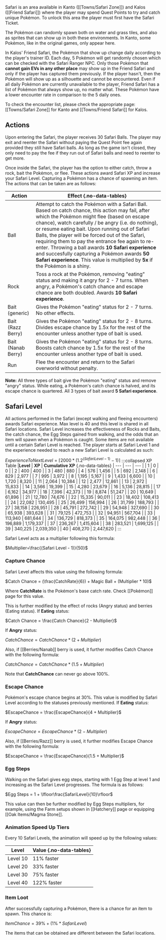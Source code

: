 Safari is an area available in Kanto ([[Towns/Safari Zone]]) and Kalos ([[Friend Safari]]) where the player may spend Quest Points to try and catch unique Pokémon. To unlock this area the player must first have the Safari Ticket.

The Pokémon can randomly spawn both on water and grass tiles, and also as sprites that can show up in both these environments. In Kanto, some Pokémon, like in the original games, only appear here.

In Kalos' Friend Safari, the Pokémon that show up change daily according to the player's trainer ID. Each day, 5 Pokémon will get randomly chosen which can be checked with the Safari Ranger NPC. Only those Pokémon that **cannot gain EVs in any other place** may show up in the Friend Safari and only if the player has captured them previously. If the player hasn't, then the Pokémon will show up as a silhouette and cannot be encountered. Even if all daily Pokémon are currently unavailable to the player, Friend Safari has a list of Pokémon that always show up, no matter what. These Pokémon have a lower encounter rate in comparison to the 5 daily ones.

To check the encounter list, please check the appropriate page: [[Towns/Safari Zone]] for Kanto and [[Towns/Friend Safari]] for Kalos.

## Actions
Upon entering the Safari, the player receives 30 Safari Balls. The player may exit and reenter the Safari without paying the Quest Point fee again provided they still have Safari balls. As long as the game isn't closed, they only need to pay the fee if they run out of Safari balls and need to reenter to get more.

Once inside the Safari, the player has the option to either catch, throw a rock, bait the Pokémon, or flee. These actions award Safari XP and increase your Safari Level. Capturing a Pokémon has a chance of spawning an item. The actions that can be taken are as follows:

|**Action** | **Effect** {.no-data-tables}
|---|---|
|Ball | Attempt to catch the Pokémon with a Safari Ball. Based on catch chance, this action may fail, after which the Pokémon might flee (based on escape chance), watch carefully / be angry (i.e. do nothing), or resume eating bait. Upon running out of Safari Balls, the player will be forced out of the Safari, requiring them to pay the entrance fee again to re-enter. Throwing a ball awards **10 Safari experience** and succesfully capturing a Pokémon awards **50 Safari experience**. This value is multiplied by **5x** if the Pokémon is a shiny.
|Rock | Toss a rock at the Pokémon, removing "eating" status and making it angry for 2 - 7 turns. When angry, a Pokémon's catch chance and escape chance are both doubled.  Awards **10 Safari experience**.
|Bait (generic) | Gives the Pokémon "eating" status for 2 - 7 turns. No other effects.
|Bait (Razz Berry) | Gives the Pokémon "eating" status for 2 - 8 turns. Divides escape chance by 1.5x for the rest of the encounter unless another type of bait is used.
|Bait (Nanab Berry) | Gives the Pokémon "eating" status for 2 - 8 turns. Boosts catch chance by 1.5x for the rest of the encounter unless another type of bait is used.
|Run | Flee the encounter and return to the Safari overworld without penalty.

**Note:** All three types of bait give the Pokémon "eating" status and remove "angry" status. While eating, a Pokémon's catch chance is halved, and its escape chance is quartered. All 3 types of bait award **5 Safari experience**.

## Safari Level
All actions performed in the Safari (except walking and fleeing encounters) awards Safari experience. Max level is 40 and this level is shared in all Safari locations. Safari Level increases the effectiveness of Rocks and Baits, the catch chance, the Egg Steps gained from walking, and the odds that an item will spawn when a Pokémon is caught. Some items are not available until a certain Safari Level is reached. The player starts at Safari Level 1 and the experience needed to reach a new Safari Level is calculated as such:

$ExperienceToNextLevel=⌈2000 * (1.2 ^ {(Safari Level - 1)} - 1)⌉$
:::collapsed XP Table
|**Level** | **XP** | **Cumulative XP** {.no-data-tables}
| --- | --- | --- |
| 1 | 0 | 0 |
| 2 | 400 | 400 |
| 3 | 480 | 880 |
| 4 | 576 | 1,456 |
| 5 | 692 | 2,148 |
| 6 | 829 | 2,977 |
| 7 | 995 | 3,972 |
| 8 | 1,195 | 5,167 |
| 9 | 1,433 | 6,600 |
| 10 | 1,720 | 8,320 |
| 11 | 2,064 | 10,384 |
| 12 | 2,477 | 12,861 |
| 13 | 2,972 | 15,833 |
| 14 | 3,566 | 19,399 |
| 15 | 4,280 | 23,679 |
| 16 | 5,136 | 28,815 |
| 17 | 6,162 | 34,977 |
| 18 | 7,396 | 42,373 |
| 19 | 8,874 | 51,247 |
| 20 | 10,649 | 61,896 |
| 21 | 12,780 | 74,676 |
| 22 | 15,335 | 90,011 |
| 23 | 18,402 | 108,413 |
| 24 | 22,082 | 130,495 |
| 25 | 26,499 | 156,994 |
| 26 | 31,799 | 188,793 |
| 27 | 38,158 | 226,951 |
| 28 | 45,791 | 272,742 |
| 29 | 54,948 | 327,690 |
| 30 | 65,938 | 393,628 |
| 31 | 79,125 | 472,753 |
| 32 | 94,951 | 567,704 |
| 33 | 113,940 | 681,644 |
| 34 | 136,729 | 818,373 |
| 35 | 164,075 | 982,448 |
| 36 | 196,889 | 1,179,337 |
| 37 | 236,267 | 1,415,604 |
| 38 | 283,521 | 1,699,125 |
| 39 | 340,225 | 2,039,350 |
| 40 | 408,270 | 2,447,620 |
:::

Safari Level acts as a multiplier following this formula:

$Multiplier=\frac{(Safari Level - 1)}{50}$

### Capture Chance
Safari Level affects this value using the following formula:

$Catch Chance = (\frac{CatchRate}{6}) + Magic Ball + (Multiplier * 10)$

Where **CatchRate** is the Pokémon's base catch rate. Check [[Pokémon]] page for this value.

This is further modified by the effect of rocks (Angry status) and berries (Eating status). If **Eating** status:

$Catch Chance = \frac{Catch Chance}{2 - Multiplier}$

If **Angry** status:

$Catch Chance = Catch Chance * (2 + Multiplier)$

Also, if [[Berries/Nanab]] berry is used, it further modifies Catch Chance with the following formula:

$Catch Chance = Catch Chance * (1.5 + Multiplier)$

Note that **CatchChance** can never go above 100%.

### Escape Chance
Pokémon's escape chance begins at 30%. This value is modified by Safari Level according to the statuses previously mentioned. If **Eating** status:

$EscapeChance = \frac{EscapeChance}{4 + Multiplier}$

If **Angry** status:

$EscapeChance = EscapeChance * (2 - Multiplier)$

Also, if [[Berries/Razz]] berry is used, it further modifies Escape Chance with the following formula:

$EscapeChance = \frac{EscapeChance}{1.5 + Multiplier}$

### Egg Steps
Walking on the Safari gives egg steps, starting with 1 Egg Step at level 1 and increasing as the Safari Level progresses. The formula is as follows:

$Egg Steps = 1 + \lfloor\frac{SafariLevel}{10}\rfloor$

This value can then be further modified by Egg Steps multipliers, for example, using the Farm setups shown in [[Hatchery]] page or equipping [[Oak Items/Magma Stone]].

### Animation Speed Up Tiers
Every 10 Safari Levels, the animation will speed up by the following values:

|**Level** | **Value** {.no-data-tables}
|---|---|
|Level 10 | 11% faster
|Level 20 | 33% faster
|Level 30 | 75% faster
|Level 40 | 122% faster


### Item Loot
After successfully capturing a Pokémon, there is a chance for an item to spawn. This chance is:

$ItemChance = 39\% + (1\% * Safari Level)$

The items that can be obtained are different between the Safari locations.